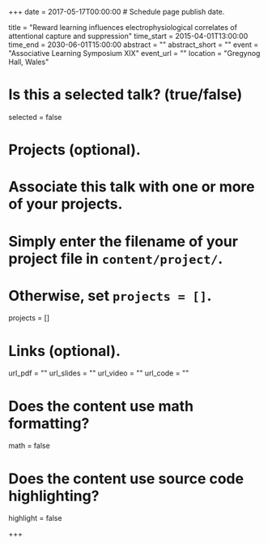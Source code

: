 +++
date = 2017-05-17T00:00:00  # Schedule page publish date.

title = "Reward learning influences electrophysiological correlates of attentional capture and suppression"
time_start = 2015-04-01T13:00:00
time_end = 2030-06-01T15:00:00
abstract = ""
abstract_short = ""
event = "Associative Learning Symposium XIX"
event_url = ""
location = "Gregynog Hall, Wales"

# Is this a selected talk? (true/false)
selected = false

# Projects (optional).
#   Associate this talk with one or more of your projects.
#   Simply enter the filename of your project file in `content/project/`.
#   Otherwise, set `projects = []`.
projects = []

# Links (optional).
url_pdf = ""
url_slides = ""
url_video = ""
url_code = ""

# Does the content use math formatting?
math = false

# Does the content use source code highlighting?
highlight = false


+++

